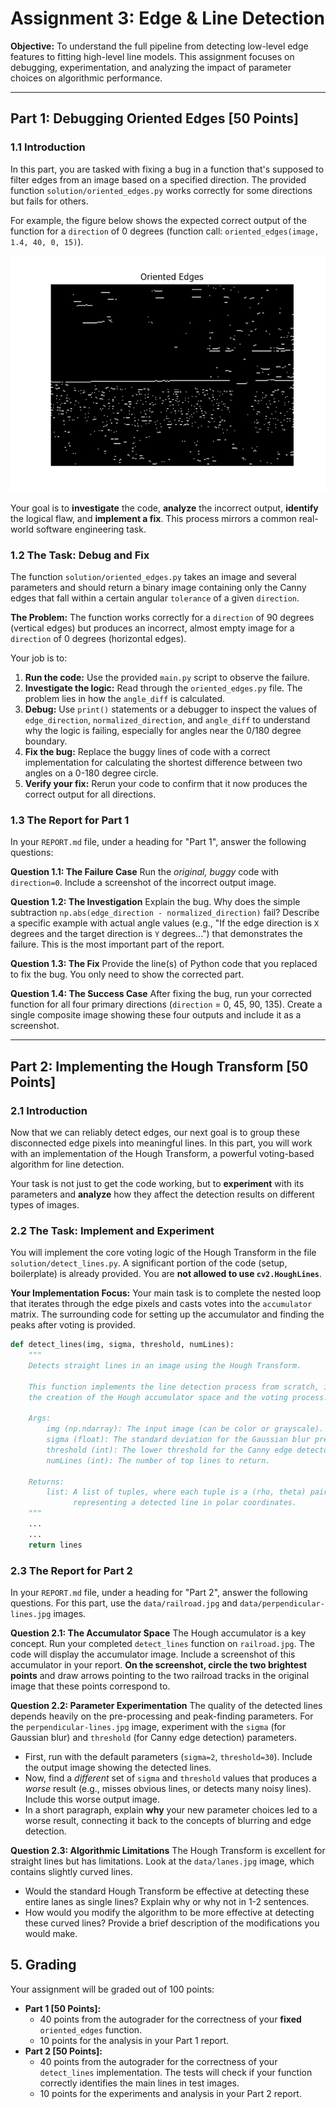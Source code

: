# Assignment 3: Edge & Line Detection

**Objective:** To understand the full pipeline from detecting low-level edge features to fitting high-level line models. This assignment focuses on debugging, experimentation, and analyzing the impact of parameter choices on algorithmic performance.

---

## Part 1: Debugging Oriented Edges [50 Points]

### 1.1 Introduction

In this part, you are tasked with fixing a bug in a function that's supposed to filter edges from an image based on a specified direction. The provided function `solution/oriented_edges.py` works correctly for some directions but fails for others.

For example, the figure below shows the expected correct output of the function for a `direction` of 0 degrees (function call: `oriented_edges(image, 1.4, 40, 0, 15)`).

![Oriented Edges for direction 0. Correct output.](data/edges_direction_0_correct_output.png)

Your goal is to **investigate** the code, **analyze** the incorrect output, **identify** the logical flaw, and **implement a fix**. This process mirrors a common real-world software engineering task.

### 1.2 The Task: Debug and Fix

The function `solution/oriented_edges.py` takes an image and several parameters and should return a binary image containing only the Canny edges that fall within a certain angular `tolerance` of a given `direction`.

**The Problem:** The function works correctly for a `direction` of 90 degrees (vertical edges) but produces an incorrect, almost empty image for a `direction` of 0 degrees (horizontal edges).

Your job is to:
1.  **Run the code:** Use the provided `main.py` script to observe the failure.
2.  **Investigate the logic:** Read through the `oriented_edges.py` file. The problem lies in how the `angle_diff` is calculated.
3.  **Debug:** Use `print()` statements or a debugger to inspect the values of `edge_direction`, `normalized_direction`, and `angle_diff` to understand why the logic is failing, especially for angles near the 0/180 degree boundary.
4.  **Fix the bug:** Replace the buggy lines of code with a correct implementation for calculating the shortest difference between two angles on a 0-180 degree circle.
5.  **Verify your fix:** Rerun your code to confirm that it now produces the correct output for all directions.

### 1.3 The Report for Part 1

In your `REPORT.md` file, under a heading for "Part 1", answer the following questions:

**Question 1.1: The Failure Case**
Run the *original, buggy* code with `direction=0`. Include a screenshot of the incorrect output image.

**Question 1.2: The Investigation**
Explain the bug. Why does the simple subtraction `np.abs(edge_direction - normalized_direction)` fail? Describe a specific example with actual angle values (e.g., "If the edge direction is `X` degrees and the target direction is `Y` degrees...") that demonstrates the failure. This is the most important part of the report.

**Question 1.3: The Fix**
Provide the line(s) of Python code that you replaced to fix the bug. You only need to show the corrected part.

**Question 1.4: The Success Case**
After fixing the bug, run your corrected function for all four primary directions (`direction` = 0, 45, 90, 135). Create a single composite image showing these four outputs and include it as a screenshot.

---

## Part 2: Implementing the Hough Transform [50 Points]

### 2.1 Introduction

Now that we can reliably detect edges, our next goal is to group these disconnected edge pixels into meaningful lines. In this part, you will work with an implementation of the Hough Transform, a powerful voting-based algorithm for line detection.

Your task is not just to get the code working, but to **experiment** with its parameters and **analyze** how they affect the detection results on different types of images.

### 2.2 The Task: Implement and Experiment

You will implement the core voting logic of the Hough Transform in the file `solution/detect_lines.py`. A significant portion of the code (setup, boilerplate) is already provided. You are **not allowed to use `cv2.HoughLines`**.

**Your Implementation Focus:**
Your main task is to complete the nested loop that iterates through the edge pixels and casts votes into the `accumulator` matrix. The surrounding code for setting up the accumulator and finding the peaks after voting is provided.

```python
def detect_lines(img, sigma, threshold, numLines):
    """
    Detects straight lines in an image using the Hough Transform.

    This function implements the line detection process from scratch, including
    the creation of the Hough accumulator space and the voting process.

    Args:
        img (np.ndarray): The input image (can be color or grayscale).
        sigma (float): The standard deviation for the Gaussian blur pre-processing.
        threshold (int): The lower threshold for the Canny edge detector.
        numLines (int): The number of top lines to return.

    Returns:
        list: A list of tuples, where each tuple is a (rho, theta) pair
              representing a detected line in polar coordinates.
    """
    ...
    ...
    return lines
```

### 2.3 The Report for Part 2

In your `REPORT.md` file, under a heading for "Part 2", answer the following questions. For this part, use the `data/railroad.jpg` and `data/perpendicular-lines.jpg` images.

**Question 2.1: The Accumulator Space**
The Hough accumulator is a key concept. Run your completed `detect_lines` function on `railroad.jpg`. The code will display the accumulator image. Include a screenshot of this accumulator in your report. **On the screenshot, circle the two brightest points** and draw arrows pointing to the two railroad tracks in the original image that these points correspond to.

**Question 2.2: Parameter Experimentation**
The quality of the detected lines depends heavily on the pre-processing and peak-finding parameters. For the `perpendicular-lines.jpg` image, experiment with the `sigma` (for Gaussian blur) and `threshold` (for Canny edge detection) parameters.
*   First, run with the default parameters (`sigma=2`, `threshold=30`). Include the output image showing the detected lines.
*   Now, find a *different* set of `sigma` and `threshold` values that produces a *worse* result (e.g., misses obvious lines, or detects many noisy lines). Include this worse output image.
*   In a short paragraph, explain **why** your new parameter choices led to a worse result, connecting it back to the concepts of blurring and edge detection.

**Question 2.3: Algorithmic Limitations**
The Hough Transform is excellent for straight lines but has limitations. Look at the `data/lanes.jpg` image, which contains slightly curved lines. 
- Would the standard Hough Transform be effective at detecting these entire lanes as single lines? Explain why or why not in 1-2 sentences. 
- How would you modify the algorithm to be more effective at detecting these curved lines? Provide a brief description of the modifications you would make.

## 5. Grading

Your assignment will be graded out of 100 points:

*   **Part 1 [50 Points]:**
    *   40 points from the autograder for the correctness of your **fixed** `oriented_edges` function.
    *   10 points for the analysis in your Part 1 report.
*   **Part 2 [50 Points]:**
    *   40 points from the autograder for the correctness of your `detect_lines` implementation. The tests will check if your function correctly identifies the main lines in test images.
    *   10 points for the experiments and analysis in your Part 2 report.